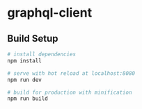 # graphql-client

## Build Setup

``` bash
# install dependencies
npm install

# serve with hot reload at localhost:8080
npm run dev

# build for production with minification
npm run build
```
